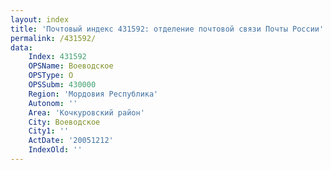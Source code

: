 ```yaml
---
layout: index
title: 'Почтовый индекс 431592: отделение почтовой связи Почты России'
permalink: /431592/
data:
    Index: 431592
    OPSName: Воеводское
    OPSType: О
    OPSSubm: 430000
    Region: 'Мордовия Республика'
    Autonom: ''
    Area: 'Кочкуровский район'
    City: Воеводское
    City1: ''
    ActDate: '20051212'
    IndexOld: ''
---
```

